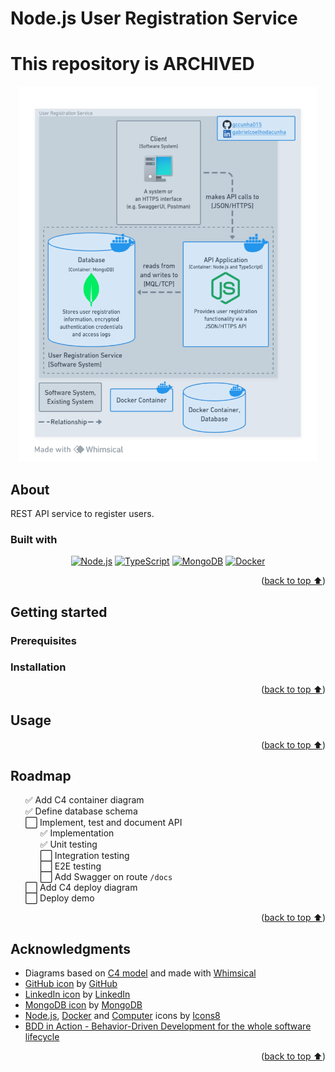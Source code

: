 # Node.js User Registration Service

# This repository is ARCHIVED

<div align="center">
  <a href="https://whimsical.com/container-FdLdyNat76HJaGWLF7Zx1h">
    <img src="_docs/diagrams/container.png" height="600"
    alt="C4 Container Diagram">
  </a>
</div>

## About

REST API service to register users.

### Built with

<div align="center">

[![Node.js][nodejs-badge]][nodejs]
[![TypeScript][typescript-badge]][typescript]
[![MongoDB][mongodb-badge]][mongodb]
[![Docker][docker-badge]][docker]

</div>
<p align="right">(<a href="#nodejs-user-registration-service">back to top ⬆️</a>)</p>

## Getting started

### Prerequisites

### Installation

<p align="right">(<a href="#nodejs-user-registration-service">back to top ⬆️</a>)</p>

## Usage

<p align="right">(<a href="#nodejs-user-registration-service">back to top ⬆️</a>)</p>

## Roadmap

<ul type="none">
  <li>✅ Add C4 container diagram</li>
  <li>✅ Define database schema</li>
  <li>⬜ Implement, test and document API
    <ul type="none">
      <li>✅ Implementation</li>
      <li>✅ Unit testing</li>
      <li>⬜ Integration testing</li>
      <li>⬜ E2E testing</li>
      <li>⬜ Add Swagger on route <code>/docs</code></li>
    </ul>
  </li>
  <li>⬜ Add C4 deploy diagram</li>
  <li>⬜ Deploy demo</li>
</ul>

<p align="right">(<a href="#nodejs-user-registration-service">back to top ⬆️</a>)</p>

## Acknowledgments

- Diagrams based on [C4 model] and made with [Whimsical]
- [GitHub icon][github-logos] by [GitHub]
- [LinkedIn icon][linkedin-brand] by [LinkedIn]
- [MongoDB icon][mongodb-press-kit] by [MongoDB]
- [Node.js][icons8-nodejs], [Docker][icons8-docker] and [Computer][icons8-computer] icons by [Icons8]
- [BDD in Action - Behavior-Driven Development for the whole software lifecycle][bdd-in-action]

<p align="right">(<a href="#nodejs-user-registration-service">back to top ⬆️</a>)</p>

<!-- Markdown links and images -->

[nodejs]: https://nodejs.org/en
[nodejs-badge]: https://img.shields.io/badge/Node.js-3C873A?style=for-the-badge&logo=node.js&logoColor=white
[typescript]: https://www.typescriptlang.org
[typescript-badge]: https://img.shields.io/badge/TypeScript-358EF1?style=for-the-badge&logo=typescript&logoColor=white
[mongodb]: https://www.mongodb.com
[mongodb-badge]: https://img.shields.io/badge/MongoDB-001e2b?style=for-the-badge&logo=mongodb&logoColor=00ed64
[mongodb-press-kit]: https://brandfolder.com/mongodb/press-kit
[docker]: https://www.docker.com
[docker-badge]: https://img.shields.io/badge/Docker-0db7ed?style=for-the-badge&logo=docker&logoColor=white
[c4 model]: https://c4model.com
[whimsical]: https://whimsical.com
[github]: https://github.com
[github-logos]: https://github.com/logos
[linkedin]: https://linkedin.com
[linkedin-brand]: https://brand.linkedin.com/downloads
[icons8]: https://icons8.com
[icons8-nodejs]: https://icons8.com/icon/hsPbhkOH4FMe/node-js
[icons8-docker]: https://icons8.com/icon/cdYUlRaag9G9/docker
[icons8-computer]: https://icons8.com/icon/Qh2tCGOAtV52/workstation
[bdd-in-action]: https://www.manning.com/books/bdd-in-action
